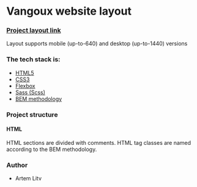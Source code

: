 # Vangoux website layout

### [Project layout link](https://art-litv.github.io/vangoux-layout/)

Layout supports mobile (up-to-640) and desktop (up-to-1440) versions

### The tech stack is:

-   [HTML5](https://en.wikipedia.org/wiki/HTML5)
-   [CSS3](https://en.wikipedia.org/wiki/Cascading_Style_Sheets)
-   [Flexbox](https://en.wikipedia.org/wiki/CSS_Flexible_Box_Layout)
-   [Sass (Scss)](https://sass-lang.com/)
-   [BEM methodology](https://en.bem.info/methodology/)

### Project structure

#### HTML

HTML sections are divided with comments.
HTML tag classes are named according to the BEM methodology.

### Author

-   Artem Litv

